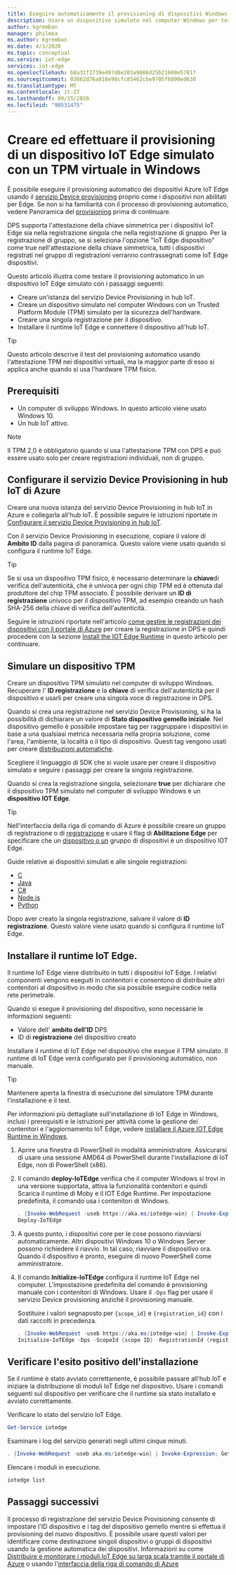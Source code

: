 ```yaml
---
title: Eseguire automaticamente il provisioning di dispositivi Windows con DPS-Azure IoT Edge | Microsoft Docs
description: Usare un dispositivo simulato nel computer Windows per testare il provisioning automatico dei dispositivi per Azure IoT Edge con il servizio Device Provisioning
author: kgremban
manager: philmea
ms.author: kgremban
ms.date: 4/3/2020
ms.topic: conceptual
ms.service: iot-edge
services: iot-edge
ms.openlocfilehash: b8a31f2739e497d8e203a9806d25b21608e5701f
ms.sourcegitcommit: 03662d76a816e98cfc85462cbe9705f6890ed638
ms.translationtype: MT
ms.contentlocale: it-IT
ms.lasthandoff: 09/15/2020
ms.locfileid: "90531475"
---
```

# <a name="create-and-provision-a-simulated-iot-edge-device-with-a-virtual-tpm-on-windows"></a>Creare ed effettuare il provisioning di un dispositivo IoT Edge simulato con un TPM virtuale in Windows

È possibile eseguire il provisioning automatico dei dispositivi Azure IoT Edge usando il [servizio Device provisioning](../iot-dps/index.yml) proprio come i dispositivi non abilitati per Edge. Se non si ha familiarità con il processo di provisioning automatico, vedere Panoramica del [provisioning](../iot-dps/about-iot-dps.md#provisioning-process) prima di continuare.

DPS supporta l'attestazione della chiave simmetrica per i dispositivi IoT Edge sia nella registrazione singola che nella registrazione di gruppo. Per la registrazione di gruppo, se si seleziona l'opzione "IoT Edge dispositivo" come true nell'attestazione della chiave simmetrica, tutti i dispositivi registrati nel gruppo di registrazioni verranno contrassegnati come IoT Edge dispositivi.

Questo articolo illustra come testare il provisioning automatico in un dispositivo IoT Edge simulato con i passaggi seguenti:

* Creare un'istanza del servizio Device Provisioning in hub IoT.
* Creare un dispositivo simulato nel computer Windows con un Trusted Platform Module (TPM) simulato per la sicurezza dell'hardware.
* Creare una singola registrazione per il dispositivo.
* Installare il runtime IoT Edge e connettere il dispositivo all'hub IoT.

> [!TIP]
> Questo articolo descrive il test del provisioning automatico usando l'attestazione TPM nei dispositivi virtuali, ma la maggior parte di esso si applica anche quando si usa l'hardware TPM fisico.

## <a name="prerequisites"></a>Prerequisiti

* Un computer di sviluppo Windows. In questo articolo viene usato Windows 10.
* Un hub IoT attivo.

> [!NOTE]
> Il TPM 2,0 è obbligatorio quando si usa l'attestazione TPM con DPS e può essere usato solo per creare registrazioni individuali, non di gruppo.

## <a name="set-up-the-iot-hub-device-provisioning-service"></a>Configurare il servizio Device Provisioning in hub IoT di Azure

Creare una nuova istanza del servizio Device Provisioning in hub IoT in Azure e collegarla all'hub IoT. È possibile seguire le istruzioni riportate in [Configurare il servizio Device Provisioning in hub IoT](../iot-dps/quick-setup-auto-provision.md).

Con il servizio Device Provisioning in esecuzione, copiare il valore di **Ambito ID** dalla pagina di panoramica. Questo valore viene usato quando si configura il runtime IoT Edge.

> [!TIP]
> Se si usa un dispositivo TPM fisico, è necessario determinare la **chiave**di verifica dell'autenticità, che è univoca per ogni chip TPM ed è ottenuta dal produttore del chip TPM associato. È possibile derivare un **ID di registrazione** univoco per il dispositivo TPM, ad esempio creando un hash SHA-256 della chiave di verifica dell'autenticità.
>
> Seguire le istruzioni riportate nell'articolo [come gestire le registrazioni dei dispositivi con il portale di Azure](../iot-dps/how-to-manage-enrollments.md) per creare la registrazione in DPS e quindi procedere con la sezione [Install the IOT Edge Runtime](#install-the-iot-edge-runtime) in questo articolo per continuare.

## <a name="simulate-a-tpm-device"></a>Simulare un dispositivo TPM

Creare un dispositivo TPM simulato nel computer di sviluppo Windows. Recuperare l' **ID registrazione** e la **chiave** di verifica dell'autenticità per il dispositivo e usarli per creare una singola voce di registrazione in DPS.

Quando si crea una registrazione nel servizio Device Provisioning, si ha la possibilità di dichiarare un valore di **Stato dispositivo gemello iniziale**. Nel dispositivo gemello è possibile impostare tag per raggruppare i dispositivi in base a una qualsiasi metrica necessaria nella propria soluzione, come l'area, l'ambiente, la località o il tipo di dispositivo. Questi tag vengono usati per creare [distribuzioni automatiche](how-to-deploy-at-scale.md).

Scegliere il linguaggio di SDK che si vuole usare per creare il dispositivo simulato e seguire i passaggi per creare la singola registrazione.

Quando si crea la registrazione singola, selezionare **true** per dichiarare che il dispositivo TPM simulato nel computer di sviluppo Windows è un **dispositivo IOT Edge**.

> [!TIP]
> Nell'interfaccia della riga di comando di Azure è possibile creare un gruppo di registrazione o di [registrazione](https://docs.microsoft.com/cli/azure/ext/azure-iot/iot/dps/enrollment-group) e usare il flag di **Abilitazione Edge** per specificare che un [dispositivo o un](https://docs.microsoft.com/cli/azure/ext/azure-iot/iot/dps/enrollment) gruppo di dispositivi è un dispositivo IOT Edge.

Guide relative ai dispositivi simulati e alle singole registrazioni:

* [C](../iot-dps/quick-create-simulated-device.md)
* [Java](../iot-dps/quick-create-simulated-device-tpm-java.md)
* [C#](../iot-dps/quick-create-simulated-device-tpm-csharp.md)
* [Node.js](../iot-dps/quick-create-simulated-device-tpm-node.md)
* [Python](../iot-dps/quick-create-simulated-device-tpm-python.md)

Dopo aver creato la singola registrazione, salvare il valore di **ID registrazione**. Questo valore viene usato quando si configura il runtime IoT Edge.

## <a name="install-the-iot-edge-runtime"></a>Installare il runtime IoT Edge.

Il runtime IoT Edge viene distribuito in tutti i dispositivi IoT Edge. I relativi componenti vengono eseguiti in contenitori e consentono di distribuire altri contenitori al dispositivo in modo che sia possibile eseguire codice nella rete perimetrale.

Quando si esegue il provisioning del dispositivo, sono necessarie le informazioni seguenti:

* Valore dell' **ambito dell'ID** DPS
* ID di **registrazione** del dispositivo creato

Installare il runtime di IoT Edge nel dispositivo che esegue il TPM simulato. Il runtime di IoT Edge verrà configurato per il provisioning automatico, non manuale.

> [!TIP]
> Mantenere aperta la finestra di esecuzione del simulatore TPM durante l'installazione e il test.

Per informazioni più dettagliate sull'installazione di IoT Edge in Windows, inclusi i prerequisiti e le istruzioni per attività come la gestione dei contenitori e l'aggiornamento IoT Edge, vedere [installare il Azure IOT Edge Runtime in Windows](how-to-install-iot-edge-windows.md).

1. Aprire una finestra di PowerShell in modalità amministratore. Assicurarsi di usare una sessione AMD64 di PowerShell durante l'installazione di IoT Edge, non di PowerShell (x86).

1. Il comando **deploy-IoTEdge** verifica che il computer Windows si trovi in una versione supportata, attiva la funzionalità contenitori e quindi Scarica il runtime di Moby e il IOT Edge Runtime. Per impostazione predefinita, il comando usa i contenitori di Windows.

   ```powershell
   . {Invoke-WebRequest -useb https://aka.ms/iotedge-win} | Invoke-Expression; `
   Deploy-IoTEdge
   ```

1. A questo punto, i dispositivi core per le cose possono riavviarsi automaticamente. Altri dispositivi Windows 10 o Windows Server possono richiedere il riavvio. In tal caso, riavviare il dispositivo ora. Quando il dispositivo è pronto, eseguire di nuovo PowerShell come amministratore.

1. Il comando **Initialize-IoTEdge** configura il runtime IoT Edge nel computer. L'impostazione predefinita del comando è provisioning manuale con i contenitori di Windows. Usare il `-Dps` flag per usare il servizio Device provisioning anziché il provisioning manuale.

   Sostituire i valori segnaposto per `{scope_id}` e `{registration_id}` con i dati raccolti in precedenza.

   ```powershell
   . {Invoke-WebRequest -useb https://aka.ms/iotedge-win} | Invoke-Expression; `
   Initialize-IoTEdge -Dps -ScopeId {scope ID} -RegistrationId {registration ID}
   ```

## <a name="verify-successful-installation"></a>Verificare l'esito positivo dell'installazione

Se il runtime è stato avviato correttamente, è possibile passare all'hub IoT e iniziare la distribuzione di moduli IoT Edge nel dispositivo. Usare i comandi seguenti sul dispositivo per verificare che il runtime sia stato installato e avviato correttamente.  

Verificare lo stato del servizio IoT Edge.

```powershell
Get-Service iotedge
```

Esaminare i log del servizio generati negli ultimi cinque minuti.

```powershell
. {Invoke-WebRequest -useb aka.ms/iotedge-win} | Invoke-Expression; Get-IoTEdgeLog
```

Elencare i moduli in esecuzione.

```powershell
iotedge list
```

## <a name="next-steps"></a>Passaggi successivi

Il processo di registrazione del servizio Device Provisioning consente di impostare l'ID dispositivo e i tag del dispositivo gemello mentre si effettua il provisioning del nuovo dispositivo. È possibile usare questi valori per identificare come destinazione singoli dispositivi o gruppi di dispositivi usando la gestione automatica dei dispositivi. Informazioni su come [Distribuire e monitorare i moduli IoT Edge su larga scala tramite il portale di Azure](how-to-deploy-at-scale.md) o usando l'[interfaccia della riga di comando di Azure](how-to-deploy-cli-at-scale.md)
